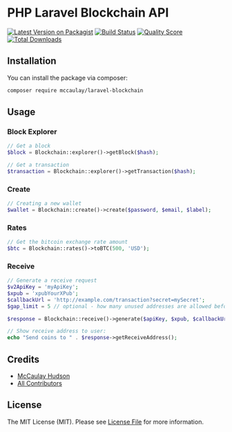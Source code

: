 # PHP Laravel Blockchain API

[![Latest Version on Packagist](https://img.shields.io/packagist/v/mccaulay/laravel-blockchain.svg?style=flat-square)](https://packagist.org/packages/mccaulay/laravel-blockchain)
[![Build Status](https://img.shields.io/travis/mccaulay/laravel-blockchain/master.svg?style=flat-square)](https://travis-ci.org/mccaulay/laravel-blockchain)
[![Quality Score](https://img.shields.io/scrutinizer/g/mccaulay/laravel-blockchain.svg?style=flat-square)](https://scrutinizer-ci.com/g/mccaulay/laravel-blockchain)
[![Total Downloads](https://img.shields.io/packagist/dt/mccaulay/laravel-blockchain.svg?style=flat-square)](https://packagist.org/packages/mccaulay/laravel-blockchain)

## Installation

You can install the package via composer:

```bash
composer require mccaulay/laravel-blockchain
```

## Usage

### Block Explorer
``` php
// Get a block
$block = Blockchain::explorer()->getBlock($hash);

// Get a transaction
$transaction = Blockchain::explorer()->getTransaction($hash);
```

### Create
``` php
// Creating a new wallet
$wallet = Blockchain::create()->create($password, $email, $label);
```

### Rates
``` php
// Get the bitcoin exchange rate amount
$btc = Blockchain::rates()->toBTC(500, 'USD');
```

### Receive
``` php
// Generate a receive request
$v2ApiKey = 'myApiKey';
$xpub = 'xpubYourXPub';
$callbackUrl = 'http://example.com/transaction?secret=mySecret';
$gap_limit = 5 // optional - how many unused addresses are allowed before erroring out

$response = Blockchain::receive()->generate($apiKey, $xpub, $callbackUrl, $gapLimit);

// Show receive address to user:
echo "Send coins to " . $response->getReceiveAddress();
```

## Credits

- [McCaulay Hudson](https://github.com/mccaulay)
- [All Contributors](../../contributors)

## License

The MIT License (MIT). Please see [License File](LICENSE.md) for more information.
